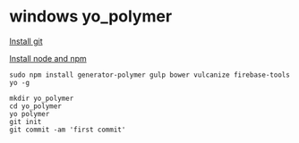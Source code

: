 # windows yo_polymer



[Install git](https://git-for-windows.github.io/)

[Install node and npm](http://blog.teamtreehouse.com/install-node-js-npm-windows)
    

    sudo npm install generator-polymer gulp bower vulcanize firebase-tools yo -g 

```
mkdir yo_polymer
cd yo_polymer
yo polymer
git init
git commit -am 'first commit'
```
